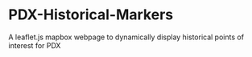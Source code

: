 # PDX-Historical-Markers
A leaflet.js mapbox webpage to dynamically display historical points of interest for PDX
